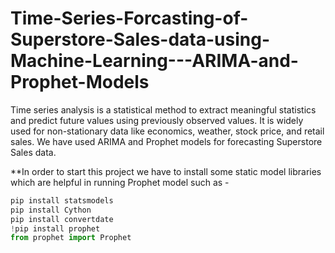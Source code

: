 # Time-Series-Forcasting-of-Superstore-Sales-data-using-Machine-Learning---ARIMA-and-Prophet-Models
Time series analysis is a statistical method to extract meaningful statistics and predict future values using previously observed values. It is widely used for non-stationary data like economics, weather, stock price, and retail sales. We have used ARIMA and Prophet models for forecasting Superstore Sales data.

**In order to start this project we have to install some static model libraries which are helpful in running Prophet model such as -
```Python 
pip install statsmodels
pip install Cython
pip install convertdate
!pip install prophet
from prophet import Prophet
```

